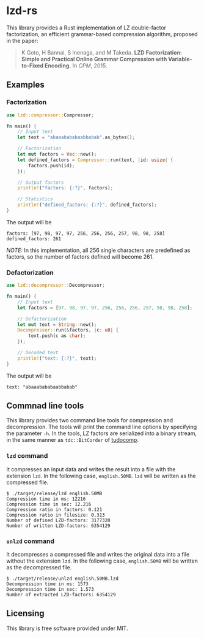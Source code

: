 # lzd-rs
This library provides a Rust implementation of LZ double-factor factorization, an efficient grammar-based compression algorithm, proposed in the paper:

> K Goto, H Bannai, S Inenaga, and M Takeda. **LZD Factorization: Simple and Practical Online Grammar Compression with Variable-to-Fixed Encoding.** In *CPM*, 2015.

## Examples

### Factorization

```rust
use lzd::compressor::Compressor;

fn main() {
    // Input text
    let text = "abaaabababaabbabab".as_bytes();

    // Factorization
    let mut factors = Vec::new();
    let defined_factors = Compressor::run(text, |id: usize| {
        factors.push(id);
    });

    // Output factors
    println!("factors: {:?}", factors);

    // Statistics
    println!("defined_factors: {:?}", defined_factors);
}
```

The output will be

```
factors: [97, 98, 97, 97, 256, 256, 256, 257, 98, 98, 258]
defined_factors: 261
```

*NOTE:* In this implementation, all 256 single characters are predefined as factors, so the number of factors defined will become 261.

### Defactorization

```rust
use lzd::decompressor::Decompressor;

fn main() {
    // Input text
    let factors = [97, 98, 97, 97, 256, 256, 256, 257, 98, 98, 258];

    // Defactorization
    let mut text = String::new();
    Decompressor::run(&factors, |c: u8| {
        text.push(c as char);
    });

    // Decoded text
    println!("text: {:?}", text);
}
```

The output will be

```
text: "abaaabababaabbabab"
```

## Commnad line tools

This library provides two command line tools for compression and decompression. The tools will print the command line options by specifying the parameter `-h`. In the tools, LZ factors are serialized into a binary stream, in the same manner as `tdc::BitCorder` of [tudocomp](https://tudocomp.github.io/).

### `lzd` command

It compresses an input data and writes the result into a file with the extension `lzd`. In the following case, `english.50MB.lzd` will be written as the compressed file.

```
$ ./target/release/lzd english.50MB
Compression time in ms: 12216
Compression time in sec: 12.216
Compression ratio in factors: 0.121
Compression ratio in filesize: 0.313
Number of defined LZD-factors: 3177320
Number of written LZD-factors: 6354129
```

### `unlzd` command

It decompresses a compressed file and writes the original data into a file without the extension `lzd`. In the following case, `english.50MB` will be written as the decompressed file.

```
$ ./target/release/unlzd english.50MB.lzd
Decompression time in ms: 1573
Decompression time in sec: 1.573
Number of extracted LZD-factors: 6354129
```

## Licensing

This library is free software provided under MIT.
